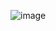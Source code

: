 ![image](https://user-images.githubusercontent.com/102929499/175233144-8d74f508-eacf-4086-b100-9b3ae47c9df9.png)
